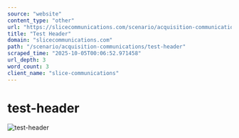 ```yaml
---
source: "website"
content_type: "other"
url: "https://slicecommunications.com/scenario/acquisition-communications/test-header"
title: "Test Header"
domain: "slicecommunications.com"
path: "/scenario/acquisition-communications/test-header"
scraped_time: "2025-10-05T00:06:52.971458"
url_depth: 3
word_count: 3
client_name: "slice-communications"
---
```


# test-header

![test-header](https://slicecommunications.com/wp-content/uploads/2019/02/test-header-300x60.jpg)
